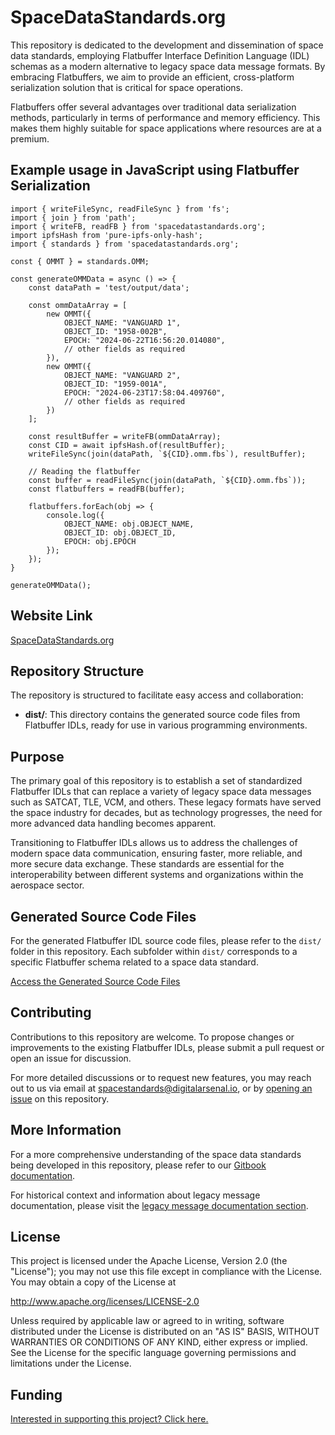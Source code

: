 # SpaceDataStandards.org

This repository is dedicated to the development and dissemination of space data standards, employing Flatbuffer Interface Definition Language (IDL) schemas as a modern alternative to legacy space data message formats. By embracing Flatbuffers, we aim to provide an efficient, cross-platform serialization solution that is critical for space operations.

Flatbuffers offer several advantages over traditional data serialization methods, particularly in terms of performance and memory efficiency. This makes them highly suitable for space applications where resources are at a premium.

## Example usage in JavaScript using Flatbuffer Serialization

```
import { writeFileSync, readFileSync } from 'fs';
import { join } from 'path';
import { writeFB, readFB } from 'spacedatastandards.org';
import ipfsHash from 'pure-ipfs-only-hash';
import { standards } from 'spacedatastandards.org';

const { OMMT } = standards.OMM;

const generateOMMData = async () => {
    const dataPath = 'test/output/data';

    const ommDataArray = [
        new OMMT({
            OBJECT_NAME: "VANGUARD 1",
            OBJECT_ID: "1958-002B",
            EPOCH: "2024-06-22T16:56:20.014080",
            // other fields as required
        }),
        new OMMT({
            OBJECT_NAME: "VANGUARD 2",
            OBJECT_ID: "1959-001A",
            EPOCH: "2024-06-23T17:58:04.409760",
            // other fields as required
        })
    ];

    const resultBuffer = writeFB(ommDataArray);
    const CID = await ipfsHash.of(resultBuffer);
    writeFileSync(join(dataPath, `${CID}.omm.fbs`), resultBuffer);

    // Reading the flatbuffer
    const buffer = readFileSync(join(dataPath, `${CID}.omm.fbs`));
    const flatbuffers = readFB(buffer);

    flatbuffers.forEach(obj => {
        console.log({
            OBJECT_NAME: obj.OBJECT_NAME,
            OBJECT_ID: obj.OBJECT_ID,
            EPOCH: obj.EPOCH
        });
    });
}

generateOMMData();
```

## Website Link

[SpaceDataStandards.org](https://spacedatastandards.org)

## Repository Structure

The repository is structured to facilitate easy access and collaboration:

- **dist/**: This directory contains the generated source code files from Flatbuffer IDLs, ready for use in various programming environments.

## Purpose

The primary goal of this repository is to establish a set of standardized Flatbuffer IDLs that can replace a variety of legacy space data messages such as SATCAT, TLE, VCM, and others. These legacy formats have served the space industry for decades, but as technology progresses, the need for more advanced data handling becomes apparent.

Transitioning to Flatbuffer IDLs allows us to address the challenges of modern space data communication, ensuring faster, more reliable, and more secure data exchange. These standards are essential for the interoperability between different systems and organizations within the aerospace sector.

## Generated Source Code Files

For the generated Flatbuffer IDL source code files, please refer to the `dist/` folder in this repository. Each subfolder within `dist/` corresponds to a specific Flatbuffer schema related to a space data standard.

[Access the Generated Source Code Files](./dist/)

## Contributing

Contributions to this repository are welcome. To propose changes or improvements to the existing Flatbuffer IDLs, please submit a pull request or open an issue for discussion.

For more detailed discussions or to request new features, you may reach out to us via email at [spacestandards@digitalarsenal.io](mailto:spacestandards@digitalarsenal.io), or by [opening an issue](https://github.com/DigitalArsenal/spacedatastandards.org/issues) on this repository.

## More Information

For a more comprehensive understanding of the space data standards being developed in this repository, please refer to our [Gitbook documentation](https://digitalarsenal-io-inc.gitbook.io/spacedatastandards.org/).

For historical context and information about legacy message documentation, please visit the [legacy message documentation section](https://github.com/DigitalArsenal/spacedatastandards.org/tree/main/survey/legacy-messages).

## License

This project is licensed under the Apache License, Version 2.0 (the "License"); you may not use this file except in compliance with the License. You may obtain a copy of the License at

<http://www.apache.org/licenses/LICENSE-2.0>

Unless required by applicable law or agreed to in writing, software distributed under the License is distributed on an "AS IS" BASIS, WITHOUT WARRANTIES OR CONDITIONS OF ANY KIND, either express or implied. See the License for the specific language governing permissions and limitations under the License.

## Funding

[Interested in supporting this project? Click here.](./FUNDING.md)
